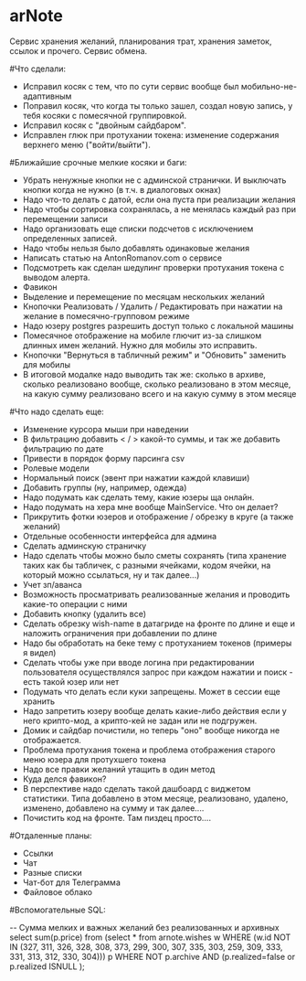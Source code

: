 
# arNote
Сервис хранения желаний, планирования трат, хранения заметок, ссылок и прочего. Сервис обмена.


#Что сделали:

* Исправил косяк с тем, что по сути сервис вообще был мобильно-не-адаптивным
* Поправил косяк, что когда ты только зашел, создал новую запись, у тебя косяки с помесячной группировкой.
* Исправил косяк с "двойным сайдбаром".
* Исправлен глюк при протухании токена: изменение содержания верхнего меню ("войти/выйти").

#Ближайшие срочные мелкие косяки и баги:

* Убрать ненужные кнопки не с админской странички. И выключать кнопки когда не нужно (в т.ч. в диалоговых окнах)
* Надо что-то делать с датой, если она пуста при реализации желания
* Надо чтобы сортировка сохранялась, а не менялась каждый раз при перемещении записи
* Надо организовать еще списки подсчетов с исключением определенных записей.
* Надо чтобы нельзя было добавлять одинаковые желания
* Написать статью на AntonRomanov.com о сервисе
* Подсмотреть как сделан шедулинг проверки протухания токена с выводом алерта.
* Фавикон
* Выделение и перемещение по месяцам нескольких желаний
* Кнопочки Реализовать / Удалить / Редактировать при нажатии на желание в помесячно-групповом режиме
* Надо юзеру postgres разрешить доступ только с локальной машины
* Помесячное отображение на мобиле глючит из-за слишком длинных имен желаний. Нужно для мобилы это исправить.
* Кнопочки "Вернуться в табличный режим" и "Обновить" заменить для мобилы
* В итоговой модалке надо выводить так же: сколько в архиве, сколько реализовано вообще, сколько реализовано в этом месяце, на какую сумму реализовано всего и на какую сумму в этом месяце


#Что надо сделать еще:

* Изменение курсора мыши при наведении
* В фильтрацию добавить < / > какой-то суммы, и так же добавить фильтрацию по дате
* Привести в порядок форму парсинга csv
* Ролевые модели
* Нормальный поиск (эвент при нажатии каждой клавиши)
* Добавить группы (ну, например, одежда)
* Надо подумать как сделать тему, какие юзеры ща онлайн.
* Надо подумать на хера мне вообще MainService. Что он делает?
* Прикрутить фотки юзеров и отображение / обрезку в круге (а также желаний)
* Отдельные особенности интерфейса для админа
* Сделать админскую страничку
* Надо сделать чтобы можно было сметы сохранять (типа хранение таких как бы табличек, с разными ячейками, кодом ячейки, на который можно ссылаться, ну и так далее...)
* Учет зп/аванса
* Возможность просматривать реализованные желания и проводить какие-то операции с ними
* Добавить кнопку (удалить все)
* Сделать обрезку wish-name в датагриде на фронте по длине и еще и наложить ограничения при добавлении по длине
* Надо бы обработать на беке тему с протуханием токенов (примеры я видел)
* Сделать чтобы уже при вводе логина при редактировании пользователя осуществлялся запрос при каждом нажатии и поиск - есть такой юзер или нет
* Подумать что делать если куки запрещены. Может в сессии еще хранить
* Надо запретить юзеру вообще делать какие-либо действия если у него крипто-мод, а крипто-кей не задан или не подгружен.
* Домик и сайдбар почистили, но теперь "оно" вообще никогда не отображается.
* Проблема протухания токена и проблема отображения старого меню юзера для протухшего токена
* Надо все правки желаний утащить в один метод
* Куда делся фавикон?
* В перспективе надо сделать такой дашбоард с виджетом статистики. Типа добавлено в этом месяце, реализовано, удалено, изменено, добавлено на сумму и так далее....
* Почистить код на фронте. Там пиздец просто....

#Отдаленные планы:

* Ссылки
* Чат
* Разные списки
* Чат-бот для Телеграмма
* Файловое облако



#Вспомогательные SQL:

-- Сумма мелких и важных желаний без реализованных и архивных
select sum(p.price) from (select * from
  arnote.wishes w WHERE
  (w.id NOT IN (327, 311, 326, 328, 308, 373, 299, 300, 307, 335, 303, 259, 309, 333, 331, 313, 312, 330, 304))) p
WHERE NOT p.archive AND (p.realized=false or p.realized ISNULL );





 
